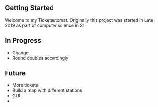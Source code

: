 ## Getting Started

Welcome to my Ticketautomat. Originally this project was started in Late 2019 as part of computer science in S1.

## In Progress

- Change
- Round doubles accordingly

## Future

- More tickets
- Build a map with different stations
- GUI
- 
